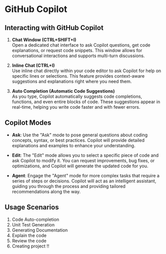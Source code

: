 # GitHub Copilot

## Interacting with GitHub Copilot

1. **Chat Window (CTRL+SHIFT+I)**  
    Open a dedicated chat interface to ask Copilot questions, get code explanations, or request code snippets. This window allows for conversational interactions and supports multi-turn discussions.

2. **Inline Chat (CTRL+I)**  
    Use inline chat directly within your code editor to ask Copilot for help on specific lines or selections. This feature provides context-aware suggestions and explanations right where you need them.

3. **Auto Completion (Automatic Code Suggestions)**  
    As you type, Copilot automatically suggests code completions, functions, and even entire blocks of code. These suggestions appear in real-time, helping you write code faster and with fewer errors.

## Copilot Modes
*   **Ask**: Use the "Ask" mode to pose general questions about coding concepts, syntax, or best practices. Copilot will provide detailed explanations and examples to enhance your understanding.

*   **Edit**: The "Edit" mode allows you to select a specific piece of code and ask Copilot to modify it. You can request improvements, bug fixes, or optimizations, and Copilot will generate the updated code for you.

*   **Agent**: Engage the "Agent" mode for more complex tasks that require a series of steps or decisions. Copilot will act as an intelligent assistant, guiding you through the process and providing tailored recommendations along the way.

## Usage Scenarios

1. Code Auto-completion
2. Unit Test Generation
3. Generating Documentation
4. Explain the code 
5. Review the code
6. Creating project !!